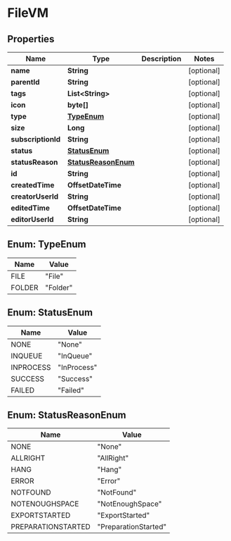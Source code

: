 

# FileVM


## Properties

Name | Type | Description | Notes
------------ | ------------- | ------------- | -------------
**name** | **String** |  |  [optional]
**parentId** | **String** |  |  [optional]
**tags** | **List&lt;String&gt;** |  |  [optional]
**icon** | **byte[]** |  |  [optional]
**type** | [**TypeEnum**](#TypeEnum) |  |  [optional]
**size** | **Long** |  |  [optional]
**subscriptionId** | **String** |  |  [optional]
**status** | [**StatusEnum**](#StatusEnum) |  |  [optional]
**statusReason** | [**StatusReasonEnum**](#StatusReasonEnum) |  |  [optional]
**id** | **String** |  |  [optional]
**createdTime** | **OffsetDateTime** |  |  [optional]
**creatorUserId** | **String** |  |  [optional]
**editedTime** | **OffsetDateTime** |  |  [optional]
**editorUserId** | **String** |  |  [optional]



## Enum: TypeEnum

Name | Value
---- | -----
FILE | &quot;File&quot;
FOLDER | &quot;Folder&quot;



## Enum: StatusEnum

Name | Value
---- | -----
NONE | &quot;None&quot;
INQUEUE | &quot;InQueue&quot;
INPROCESS | &quot;InProcess&quot;
SUCCESS | &quot;Success&quot;
FAILED | &quot;Failed&quot;



## Enum: StatusReasonEnum

Name | Value
---- | -----
NONE | &quot;None&quot;
ALLRIGHT | &quot;AllRight&quot;
HANG | &quot;Hang&quot;
ERROR | &quot;Error&quot;
NOTFOUND | &quot;NotFound&quot;
NOTENOUGHSPACE | &quot;NotEnoughSpace&quot;
EXPORTSTARTED | &quot;ExportStarted&quot;
PREPARATIONSTARTED | &quot;PreparationStarted&quot;



